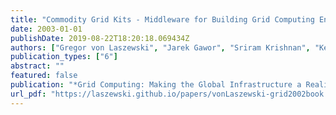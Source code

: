 ```yaml
---
title: "Commodity Grid Kits - Middleware for Building Grid Computing Environments"
date: 2003-01-01
publishDate: 2019-08-22T18:20:18.069434Z
authors: ["Gregor von Laszewski", "Jarek Gawor", "Sriram Krishnan", "Keith Jackson"]
publication_types: ["6"]
abstract: ""
featured: false
publication: "*Grid Computing: Making the Global Infrastructure a Reality*"
url_pdf: "https://laszewski.github.io/papers/vonLaszewski-grid2002book.pdf"
---
```


